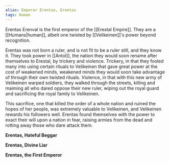 ```yaml
---
alias: Emperor Erentas, Erentas
tags: Human
---
```

Erentas Erenval is the first emperor of the [[Erestal Empire]]. They are a [[Humans|human]], albeit one twisted by [[Velikeinen]]'s power beyond recognition.

Erentas was not born a ruler, and is not fit to be a ruler still, and they know it.
They took power in [[Antol]], the nation they would soon rename after themselves to Erestal, by trickery and violence. Trickery, in that they fooled many into using certain rituals to Velikeinen that gave great power at the cost of weakened minds, weakened minds they would soon take advantage of through their own twisted rituals. Violence, in that with this new army of Velikeinen warped soldiers, they walked through the streets, killing and maiming all who dared oppose their new ruler, wiping out the royal guard and sacrificing the royal family to Velikeinen.

This sacrifice, one that killed the order of a whole nation and ruined the hopes of her people, was extremely valuable to Velikeinen, and Velikeinen rewards his followers well. Erentas found themselves with the power to exact their will upon a nation in fear, raising armies from the dead and rotting away those who dare attack them.

__Erentas, Hateful Beggar__

__Erentas, Divine Liar__

__Erentas, the First Emperor__